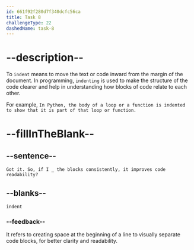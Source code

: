 ```yaml
---
id: 661f92f280d7f340dcfc56ca
title: Task 8
challengeType: 22
dashedName: task-8
---
```


<!--
AUDIO REFERENCE: 
Tom: Got it. So, if I indent the blocks consistently, it improves code readability?
-->

# --description--

To `indent` means to move the text or code inward from the margin of the document. In programming, `indenting` is used to make the structure of the code clearer and help in understanding how blocks of code relate to each other.

For example, `In Python, the body of a loop or a function is indented to show that it is part of that loop or function.`

# --fillInTheBlank--

## --sentence--

`Got it. So, if I _ the blocks consistently, it improves code readability?`

## --blanks--

`indent`

### --feedback--

It refers to creating space at the beginning of a line to visually separate code blocks, for better clarity and readability.
